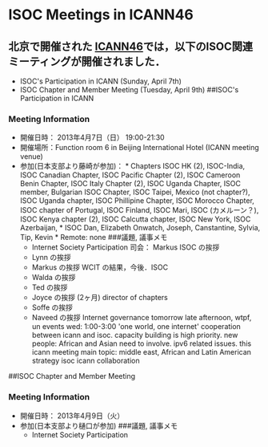 # ISOC Meetings in ICANN46
## 北京で開催された [ICANN46](ttp://beijing46.icann.org/)では，以下のISOC関連ミーティングが開催されました．
*  ISOC's Participation in ICANN (Sunday, April 7th)
*  ISOC Chapter and Member Meeting (Tuesday, April 9th)
##ISOC's Participation in ICANN
### Meeting Information
*  開催日時： 2013年4月7日（日） 19:00-21:30
*  開催場所：Function room 6 in Beijing International Hotel (ICANN meeting venue)
*  参加(日本支部より藤崎が参加)： 
       * Chapters
    ISOC HK (2), ISOC-India, ISOC Canadian Chapter,  ISOC Pacific Chapter (2),
    ISOC Cameroon Benin Chapter, ISOC Italy Chapter (2), ISOC Uganda Chapter,
    ISOC member, Bulgarian ISOC Chapter, ISOC Taipei,  Mexico (not chapter?), 
    ISOC Uganda chapter, ISOC Phillipine Chapter, ISOC Morocco Chapter, 
    ISOC chapter of Portugal, ISOC Finland, ISOC Mari, ISOC (カメルーン？),
    ISOC Kenya chapter (2), ISOC Calcutta chapter, ISOC New York,
    ISOC Azerbaijan, 
       *  ISOC
    Dan, Elizabeth Onwatch, Joseph, Canstantine, Sylvia, Tip, Kevin
       *  Remote:
    none
###議題, 議事メモ
    * Internet Society Participation
    司会： Markus
    ISOC の挨拶
    - Lynn の挨拶
    - Markus の挨拶
      WCIT の結果，今後．ISOC
    - Walda の挨拶
    - Ted の挨拶
    - Joyce の挨拶 (2ヶ月) director of chapters
    - Soffe  の挨拶
    - Naveed  の挨拶
    Internet governance
     tomorrow late afternoon, wtpf, un events
     wed: 1:00-3:00 'one world, one internet'
    cooperation between icann and isoc. capacity building is high priority.
    new people: African and Asian need to involve.
    ipv6 related issues.
    this icann meeting main topic:
     middle east, African and Latin American strategy
    isoc icann collaboration

##ISOC Chapter and Member Meeting
### Meeting Information
*  開催日時： 2013年4月9日（火） 
*  参加(日本支部より樋口が参加)
###議題, 議事メモ
    * Internet Society Participation
